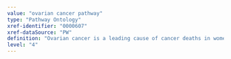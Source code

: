 ```yaml
---
value: "ovarian cancer pathway"
type: "Pathway Ontology"
xref-identifier: "0000607"
xref-dataSource: "PW"
definition: "Ovarian cancer is a leading cause of cancer deaths in women. Several susceptibility genes have been identified and they have a role to play in pathways involved in or regulating proliferation, DNA repair and apoptosis."
level: "4"
---
```

